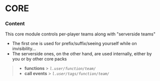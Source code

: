# CORE

### Content

This core module controls per-player teams along with "serverside teams"
- The first one is used for prefix/suffix/seeing yourself while on invisibility...
- The serverside ones, on the other hand, are used internally, either by you or by other core packs

> - **functions**   > _`l.user/function/team/`_
> - **call events** > _`l.user/tags/function/team/`_

